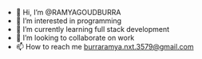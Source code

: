 - 👋 Hi, I’m @RAMYAGOUDBURRA
- 👀 I’m interested in programming
- 🌱 I’m currently learning full stack development
- 💞️ I’m looking to collaborate on work
- 📫 How to reach me burraramya.nxt.3579@gmail.com

